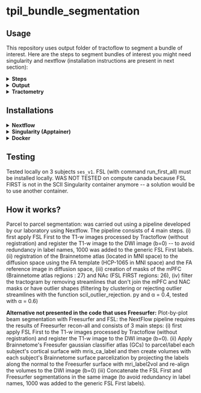 # tpil_bundle_segmentation

## Usage
This repository uses output folder of tractoflow to segment a bundle of interest. Here are the steps to segment bundles of interest you might need singularity and nextflow (installation instructions are present in next section):

<details><summary><b>Steps</b></summary>

  1. `git clone https://github.com/PaulBautin/tpil_bundle_segmentation.git` this will clone this repository in a new folder *tpil_bundle_segmentation*
  2. Download ressourcess and put into *tpil_bundle_segmentation* folder  

     - Prebuild Singularity images ([scilus_1.6.0.sif](https://scil.usherbrooke.ca/containers/scilus_1.6.0.sif)): https://scil.usherbrooke.ca/pages/containers/
     - Brainnetome atlas in MNI space ([BN_Atlas_246_1mm.nii.gz](https://pan.cstcloud.cn/s/gfGflpp3Q0E)): https://atlas.brainnetome.org/download.html
     - FA template in MNI space ([FSL_HCP1065_FA_1mm.nii.gz](https://pitt-my.sharepoint.com/:u:/g/personal/yehfc_pitt_edu/EV3F_eZvN6NDv-PN4I05dzwBu1kLrqnK_N6VplznsVQv0Q?e=wXGOo7)): https://brain.labsolver.org/hcp_template.html
  4. Open file `run_bundle_segmentation.sh` in file editor and modify all "my_*" file paths
  5. Run (in output result folder) with: `bash run_bundle_segmentation.sh`. The code can be run with other parcels by modifying `--source_ROI`, `--target_ROI`, and other bundle streamline outlier removal variable `--outlier_alpha` in the main run bash file `run_bundle_segmentation.sh`
</details>

<details><summary><b>Output</b></summary>
By default outputs will be stored in `results_bundle`.

                                        [results_bundle]
                                        ├── sub-001_ses-v1
                                        │   ├── Apply_transform (Atlas in diffusion space)
                                        │   ├── bundle_QC_screenshot (png screenshot of the bundle)
                                        |   ├── Register_Anat (Computation of the transform that sends MNI template to diffusion space)
                                        |   ├── Register_Bundle (Bundle in MNI space)
                                        |   ├── Subcortex_registration (Subcortical segmentation in diffusion space)
                                        |   ├── Subcortex_segmentation (FSL FIRST Subcortical segmentation in T1 space)
                                        |   ├── Tractography_filtering (trk files of: source ROI projections, bundle and bundle cleaned)
                                        ├── sub-002_ses-v1
                                        |   └── *
                                        ├── Bundle_Pairwise_Comparaison_Inter_Subject
                                        └── Bundle_Pairwise_Comparaison_Intra_Subject

</details>

<details><summary><b>Tractometry</b></summary>
  
To run Tractometry on the segmented bundle the [combine_flows/tree_for_tractometry.sh](https://github.com/scilus/combine_flows/blob/main/tree_for_tractometry.sh) must be slightly modified. Use `tree_for_tractometry_p.sh` present in this directory to add the segmented bundle to to the tractometry pipeline tree.
</details>

## Installations
<details><summary><b>Nextflow</b></summary>

Follow SCIL nextflow installation procedure: [https://scil-documentation.readthedocs.io/en/latest/arriving/setup_computer.html#nextflow](https://scil-documentation.readthedocs.io/en/latest/arriving/setup_computer.html#nextflow)

Optionally, move the nextflow file to a directory accessible by your $PATH variable (this is only required to avoid remembering and typing the full path to nextflow each time you need to run it). Example: `sudo mv ~/Downloads/nextflow /usr/local/bin`

You can temporarily switch to a specific version of Nextflow by prefixing the nextflow command with the NXF_VER environment variable. For example: `NXF_VER=20.04.0 nextflow run`
</details>
<details><summary><b>Singularity (Apptainer)</b></summary>

Singularity (Apptainer) is used to package scientific software and deploy that package to different clusters having the same environment. However, it is a linux only friendly platform (use Docker to run locally with mac or windows). Installation intructions can be found: [https://scil-documentation.readthedocs.io/en/latest/arriving/setup_computer.html#apptainer](https://scil-documentation.readthedocs.io/en/latest/arriving/setup_computer.html#apptainer)

Launch `run_bundle_segmentation.sh` and make sure nextflow is run with option: `-with-singularity $my_singularity_img`
</details>
<details><summary><b>Docker</b></summary>

Contrary to Apptainer, Docker containers cannot run without elevated privileges or root access; therefore, Docker is not available on High Performance Computers from the Digital Alliance of Canada. Installation intructions can be found: [https://scil-documentation.readthedocs.io/en/latest/arriving/setup_computer.html#docker](https://scil-documentation.readthedocs.io/en/latest/arriving/setup_computer.html#docker)

Once docker is installed, it is possible to run command: `docker pull scilus/scilus:1.6.0`

Launch `run_bundle_segmentation.sh` and make sure nextflow is run with option: `-with-docker scilus/scilus:1.6.0`
</details>

## Testing
Tested locally on 3 subjects `ses_v1`. FSL (with command run_first_all) must be installed locally. WAS NOT TESTED on compute canada because FSL FIRST is not in the SCIl Singularity container anymore -- a solution would be to use another container.


## How it works?
Parcel to parcel segmentation: was carried out using a pipeline developed by our laboratory using Nextflow. The pipeline consists of 4 main steps. (i) first apply FSL First to the T1-w images processed by Tractoflow (without registration) and register the T1-w image to the DWI image (b=0) -- to avoid redundancy in label names, 1000 was added to the generic FSL First labels. (ii) registration of the Brainnetome atlas (located in MNI space) to the diffusion space using the FA template (HCP-1065 in MNI space) and the FA reference image in diffusion space, (iii) creation of masks of the mPFC (Brainnetome atlas regions : 27) and NAc (FSL FIRST regions: 26), (iv) filter the tractogram by removing streamlines that don't join the mPFC and NAC masks or have outlier shapes (filtering by clustering or rejecting outlier streamlines with the function scil_outlier_rejection. py and α = 0.4, tested with α = 0.6)

**Alternative not presented in the code that uses Freesurfer:** Plot-by-plot beam segmentation with Freesurfer and FSL: the NextFlow pipeline requires the results of Freesurfer recon-all and consists of 3 main steps: (i) first apply FSL First to the T1-w images processed by Tractoflow (without registration) and register the T1-w image to the DWI image (b=0). (ii) Apply Brainnetome's Freesufer gaussian classifier atlas (GCs) to parcel/label each subject's cortical surface with mris_ca_label and then create volumes with each subject's Brainnetome surface parcelization by projecting the labels along the normal to the Freesurfer surface with mri_label2vol and re-align the volumes to the DWI image (b=0) (iii) Concatenate the FSL First and Freesurfer segmentations in the same image (to avoid redundancy in label names, 1000 was added to the generic FSL First labels).



